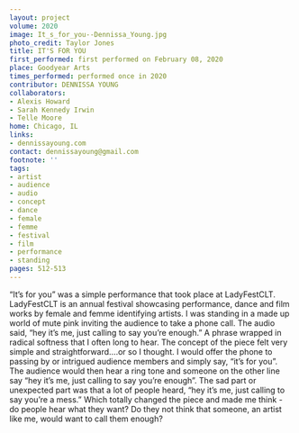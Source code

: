 ```yaml
---
layout: project
volume: 2020
image: It_s_for_you--Dennissa_Young.jpg
photo_credit: Taylor Jones
title: IT'S FOR YOU
first_performed: first performed on February 08, 2020
place: Goodyear Arts
times_performed: performed once in 2020
contributor: DENNISSA YOUNG
collaborators:
- Alexis Howard
- Sarah Kennedy Irwin
- Telle Moore
home: Chicago, IL
links:
- dennissayoung.com
contact: dennissayoung@gmail.com
footnote: ''
tags:
- artist
- audience
- audio
- concept
- dance
- female
- femme
- festival
- film
- performance
- standing
pages: 512-513
---
```



“It’s for you” was a simple performance that took place at LadyFestCLT. LadyFestCLT is an annual festival showcasing performance, dance and film works by female and femme identifying artists. I was standing in a made up world of mute pink inviting the audience to take a phone call. The audio said, “hey it’s me, just calling to say you’re enough.” A phrase wrapped in radical softness that I often long to hear. The concept of the piece felt very simple and straightforward….or so I thought. I would offer the phone to passing by or intrigued audience members and simply say, “it’s for you”. The audience would then hear a ring tone and someone on the other line say “hey it’s me, just calling to say you’re enough”. The sad part or unexpected part was that a lot of people heard, “hey it’s me, just calling to say you’re a mess.” Which totally changed the piece and made me think - do people hear what they want? Do they not think that someone, an artist like me, would want to call them enough?
